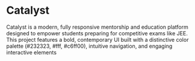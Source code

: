 # Catalyst
Catalyst is a modern, fully responsive mentorship and education platform designed to empower students preparing for competitive exams like JEE. This project features a bold, contemporary UI built with a distinctive color palette (#232323, #fff, #c6ff00), intuitive navigation, and engaging interactive elements
